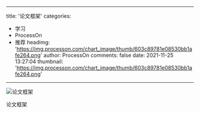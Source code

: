 
---
title: '论文框架'
categories: 
 - 学习
 - ProcessOn
 - 推荐
headimg: 'https://img.processon.com/chart_image/thumb/603c89781e08530bb1afe264.png'
author: ProcessOn
comments: false
date: 2021-11-25 13:27:04
thumbnail: 'https://img.processon.com/chart_image/thumb/603c89781e08530bb1afe264.png'
---

<div>   
<img class="thumb" alt="论文框架" src="https://img.processon.com/chart_image/thumb/603c89781e08530bb1afe264.png" referrerpolicy="no-referrer">
<p>论文框架</p>  
</div>
            